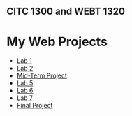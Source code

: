## CITC 1300 and WEBT 1320
<h1>My Web Projects</h1>

<ul>
<li><a href="Lab1/index.html" target="_blank">Lab 1</a></li>
<li><a href="Lab2/index.html" target="_blank">Lab 2</a></li>
<li><a href="Midterm/index.html" target="_blank">Mid-Term Project</a></li>
<li><a href="Lab5/index.html" target="_blank">Lab 5</a></li>
<li><a href="Lab6/index.html" target="_blank">Lab 6</a></li>
<li><a href="Lab7/index.html" target="_blank">Lab 7</a></li>
<li><a href="Final Project/index.html" target="_blank">Final Project</a></li>

</ul>

